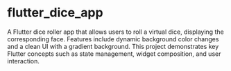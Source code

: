 # flutter_dice_app
A Flutter dice roller app that allows users to roll a virtual dice, displaying the corresponding face. Features include dynamic background color changes and a clean UI with a gradient background. This project demonstrates key Flutter concepts such as state management, widget composition, and user interaction.
